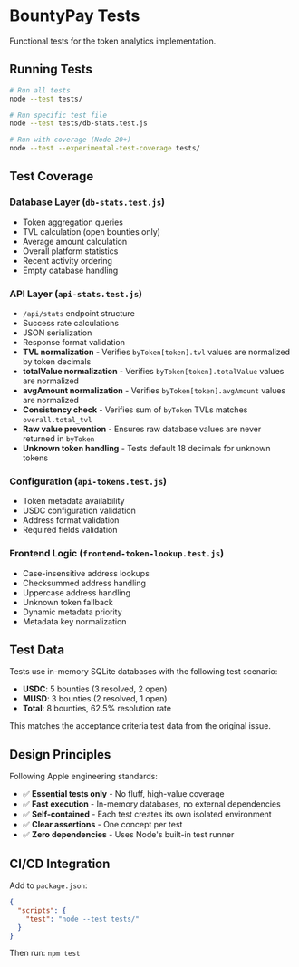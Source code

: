 # BountyPay Tests

Functional tests for the token analytics implementation.

## Running Tests

```bash
# Run all tests
node --test tests/

# Run specific test file
node --test tests/db-stats.test.js

# Run with coverage (Node 20+)
node --test --experimental-test-coverage tests/
```

## Test Coverage

### Database Layer (`db-stats.test.js`)

- Token aggregation queries
- TVL calculation (open bounties only)
- Average amount calculation
- Overall platform statistics
- Recent activity ordering
- Empty database handling

### API Layer (`api-stats.test.js`)

- `/api/stats` endpoint structure
- Success rate calculations
- JSON serialization
- Response format validation
- **TVL normalization** - Verifies `byToken[token].tvl` values are normalized by token decimals
- **totalValue normalization** - Verifies `byToken[token].totalValue` values are normalized
- **avgAmount normalization** - Verifies `byToken[token].avgAmount` values are normalized
- **Consistency check** - Verifies sum of `byToken` TVLs matches `overall.total_tvl`
- **Raw value prevention** - Ensures raw database values are never returned in `byToken`
- **Unknown token handling** - Tests default 18 decimals for unknown tokens

### Configuration (`api-tokens.test.js`)

- Token metadata availability
- USDC configuration validation
- Address format validation
- Required fields validation

### Frontend Logic (`frontend-token-lookup.test.js`)

- Case-insensitive address lookups
- Checksummed address handling
- Uppercase address handling
- Unknown token fallback
- Dynamic metadata priority
- Metadata key normalization

## Test Data

Tests use in-memory SQLite databases with the following test scenario:

- **USDC**: 5 bounties (3 resolved, 2 open)
- **MUSD**: 3 bounties (2 resolved, 1 open)
- **Total**: 8 bounties, 62.5% resolution rate

This matches the acceptance criteria test data from the original issue.

## Design Principles

Following Apple engineering standards:
- ✅ **Essential tests only** - No fluff, high-value coverage
- ✅ **Fast execution** - In-memory databases, no external dependencies
- ✅ **Self-contained** - Each test creates its own isolated environment
- ✅ **Clear assertions** - One concept per test
- ✅ **Zero dependencies** - Uses Node's built-in test runner

## CI/CD Integration

Add to `package.json`:

```json
{
  "scripts": {
    "test": "node --test tests/"
  }
}
```

Then run: `npm test`
